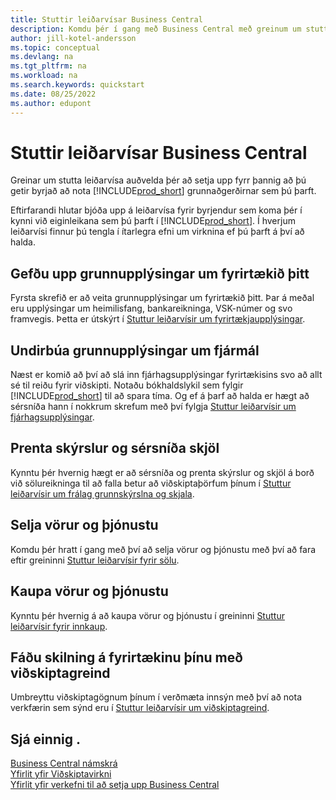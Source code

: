 ```yaml
---
title: Stuttir leiðarvísar Business Central
description: Komdu þér í gang með Business Central með greinum um stutta leiðarvísa og ábendingar sem hjálpa þér að fylla út fyrstu mikilvægu reitina.
author: jill-kotel-andersson
ms.topic: conceptual
ms.devlang: na
ms.tgt_pltfrm: na
ms.workload: na
ms.search.keywords: quickstart
ms.date: 08/25/2022
ms.author: edupont
---
```


# <a name="business-central-quick-starts"></a>Stuttir leiðarvísar Business Central

Greinar um stutta leiðarvísa auðvelda þér að setja upp fyrr þannig að þú getir byrjað að nota [!INCLUDE[prod_short](includes/prod_short.md)] grunnaðgerðirnar sem þú þarft.

Eftirfarandi hlutar bjóða upp á leiðarvísa fyrir byrjendur sem koma þér í kynni við eiginleikana sem þú þarft í [!INCLUDE[prod_short](includes/prod_short.md)]. Í hverjum leiðarvísi finnur þú tengla í ítarlegra efni um virknina ef þú þarft á því að halda.

## <a name="provide-basic-information-about-your-company"></a>Gefðu upp grunnupplýsingar um fyrirtækið þitt

Fyrsta skrefið er að veita grunnupplýsingar um fyrirtækið þitt. Þar á meðal eru upplýsingar um heimilisfang, bankareikninga, VSK-númer og svo framvegis. Þetta er útskýrt í [Stuttur leiðarvísir um fyrirtækjaupplýsingar](quick-start-company-information.md).

## <a name="prepare-basic-financial-information"></a>Undirbúa grunnupplýsingar um fjármál

Næst er komið að því að slá inn fjárhagsupplýsingar fyrirtækisins svo að allt sé til reiðu fyrir viðskipti. Notaðu bókhaldslykil sem fylgir [!INCLUDE[prod_short](includes/prod_short.md)] til að spara tíma. Og ef á þarf að halda er hægt að sérsníða hann í nokkrum skrefum með því fylgja [Stuttur leiðarvísir um fjárhagsupplýsingar](quick-start-financial-information.md).

<!--
## <a name="financial-basics"></a>Financial Basics

Financial Information  
(chart of accounts, but explained for non-accountants)
-->

## <a name="print-reports-and-customize-documents"></a>Prenta skýrslur og sérsníða skjöl

Kynntu þér hvernig hægt er að sérsníða og prenta skýrslur og skjöl á borð við sölureikninga til að falla betur að viðskiptaþörfum þínum í [Stuttur leiðarvísir um frálag grunnskýrslna og skjala](quick-start-reports-and-documents.md).

<!-- Reports and Documents  
(final reports, but also documents - how do I style invoices to work better for me?)
-->

## <a name="sell-products-and-services"></a>Selja vörur og þjónustu

Komdu þér hratt í gang með því að selja vörur og þjónustu með því að fara eftir greininni [Stuttur leiðarvísir fyrir sölu](quick-start-sell-products-and-services.md).

<!--
(customer, items, things on stock or not, orders versus invoices, get paid on time, etc.)
-->

## <a name="buy-products-and-services"></a>Kaupa vörur og þjónustu

Kynntu þér hvernig á að kaupa vörur og þjónustu í greininni [Stuttur leiðarvísir fyrir innkaup](quick-start-procurement.md).  

<!--
(buy stuff, register in inventory, pay vendor)
-->

## <a name="understand-your-company-with-business-intelligence"></a>Fáðu skilning á fyrirtækinu þínu með viðskiptagreind

Umbreyttu viðskiptagögnum þínum í verðmæta innsýn með því að nota verkfærin sem sýnd eru í [Stuttur leiðarvísir um viðskiptagreind](quick-start-business-intelligence.md).

<!--
Business Intelligence  
(reports)
-->

## <a name="see-also"></a>Sjá einnig .

[Business Central námskrá](readiness/readiness-learning-catalog.md)  
[Yfirlit yfir Viðskiptavirkni](across-business-functionality.md)  
[Yfirlit yfir verkefni til að setja upp Business Central](setup.md)  

